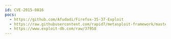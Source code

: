 ```yaml
---
id: CVE-2015-0816
pocs:
  - https://github.com/Afudadi/Firefox-35-37-Exploit
  - https://raw.githubusercontent.com/rapid7/metasploit-framework/master/modules/exploits/multi/browser/firefox_pdfjs_privilege_escalation.rb
  - https://www.exploit-db.com/raw/37958
---
```

